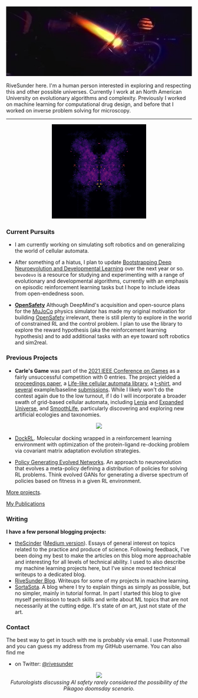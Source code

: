 <p align="center">
<img src="assets/mpd_thruster_colorized.jpg">
</p>

RiveSunder here. I'm a human person interested in exploring and respecting this and other possible universes. Currently I work at an North American University on evolutionary algorithms and complexity. Previously I worked on machine learning for computational drug design, and before that I worked on inverse problem solving for microscopy.

---

<div align="center">
 <img src="https://github.com/riveSunder/harli_learning/blob/master/assets/flying_brain_dotlife.png">
 </div>

### Current Pursuits
 
* I am currently working on simulating soft robotics and on generalizing the world of cellular automata. 

* After something of a hiatus, I plan to update [Bootstrapping Deep Neuroevolution and Developmental Learning](https://github.com/rivesunder/bevodevo) over the next year or so. `bevodevo` is a resource for studying and experimenting with a range of evolutionary and developmental algorithms, currently with an emphasis on episodic reinforcement learning tasks but I hope to include ideas from open-endedness soon. 

* **[OpenSafety](https://github.com/rivesunder/opensafety)** Although DeepMind's acquisition and open-source plans for the [MuJoCo](https://deepmind.com/blog/announcements/mujoco) physics simulator has made my original motivation for building [OpenSafety](https://github.com/rivesunder/opensafety) irrelevant, there is still plenty to explore in the world of constrained RL and the control problem. I plan to use the library to explore the reward hypothesis (aka the reinforcement learning hypothesis) and to add additional tasks with an eye toward soft robotics and sim2real. 

### Previous Projects

* **Carle's Game** was part of the [2021 IEEE Conference on Games](https://ieee-cog.org/2021/index.html#competitions_section) as a fairly unsuccessful competition with 0 entries. The project yielded a [proceedings paper](https://ieee-cog.org/2021/assets/papers/paper_329.pdf), a [Life-like cellular automata library](https://github.com/rivesunder/carles_game), a [t-shirt](https://rivesunder.threadless.com/designs/puffer-progression), and [several](https://ieee-cog.org/2021/assets/papers/paper_329.pdf) example/baseline [submissions](https://github.com/rivesunder/moving_in_morley). While I likely won't do the contest again due to the low turnout, if I do I will incorporate a broader swath of grid-based cellular automata, including [Lenia](https://arxiv.org/abs/1812.05433) and [Expanded Universe](https://arxiv.org/abs/2005.03742), and [SmoothLife](https://arxiv.org/abs/1111.1567v2), particularly discovering and exploring new artificial ecologies and taxonomies.

<div align="center">
 <img src="https://github.com/riveSunder/harli_learning/blob/master/assets/orbia.gif">
 </div>

* [DockRL](https://github.com/rivesunder/dockrl). Molecular docking wrapped in a reinforcement learning environment with optimization of the protein-ligand re-docking problem via covariant matrix adaptation evolution strategies. 

* [Policy Generating Evolved Networks](https://github.com/rivesunder/pgens). An approach to neuroevolution that evolves a meta-policy defining a distribution of policies for solving RL problems. Think evolved GANs for generating a diverse spectrum of policies based on fitness in a given RL environment.

[More projects](portfolio.md).

[My Publications](papers.md)

### Writing 

<strong><!-- In addition to some commissioned writing assignments you may occasionally read on publications like Towards Data Science or KDNuggets, -->I have a few personal blogging projects:</strong>

* [theScinder](https://thescinder.com) ([Medium version](https://medium.com/the-scinder)). Essays of general interest on topics related to the practice and produce of science. Following feedback, I've been doing my best to make the articles on this blog more approachable and interesting for all levels of technical ability. I used to also describe my machine learning projects here, but I've since moved technical writeups to a dedicated blog.
* [RiveSunder Blog](https://rivesunder.gitlab.io). Writeups for some of my projects in machine learning. 
* [SortaSota](https://medium.com/sorta-sota). A blog where I try to explain things as simply as possible, but no simpler, mainly in tutorial format. In part I started this blog to give myself permission to teach skills and write about ML topics that are not necessarily at the cutting edge. It's state of _an_ art, just not state of _the_ art. 

### Contact

The best way to get in touch with me is probably via email. I use Protonmail and you can guess my address from my GitHub username. You can also find me 

* on Twitter: [@rivesunder](https://twitter.com/rivesunder)

<p align="center">
<img src="assets/pikachu_explodes.gif">
<br>
<em>Futurologists discussing AI safety rarely considered the possibility of the Pikagoo doomsday scenario.</em>
</p>

<!--
Leaving the emojis here for now.
- 🔭 I’m currently working on ...
- 🌱 I’m currently learning ...
- 👯 I’m looking to collaborate on ...
- 🤔 I’m looking for help with ...
- 💬 Ask me about ...
- 📫 How to reach me: ...
- 😄 Pronouns: ...
- ⚡ Fun fact: ...
-->
